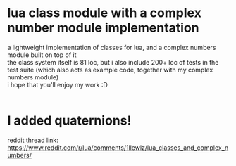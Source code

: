 # lua class module with a complex number module implementation
a lightweight implementation of classes for lua, and a complex numbers module built on top of it <br>
the class system itself is 81 loc, but i also include 200+ loc of tests in the test suite (which also acts as example code, together with my complex numbers module) <br>
i hope that you'll enjoy my work :D <br><br>

# I added quaternions!

reddit thread link: https://www.reddit.com/r/lua/comments/1llewlz/lua_classes_and_complex_numbers/
